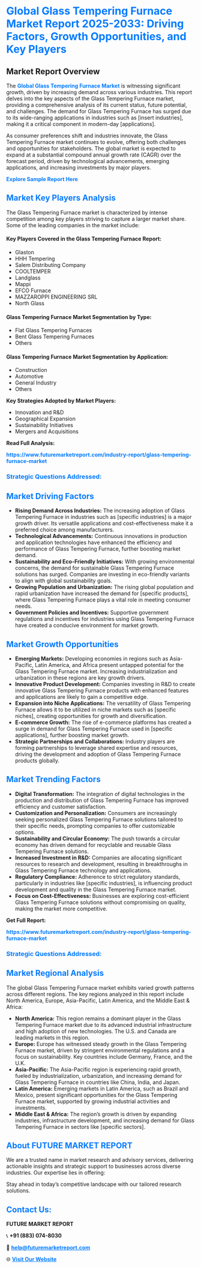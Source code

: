 <h1 style="color: #007BFF;">Global Glass Tempering Furnace Market Report 2025-2033: Driving Factors, Growth Opportunities, and Key Players</h1>

<section id="overview">
<h2>Market Report Overview</h2>
<p>The <a href="https://www.futuremarketreport.com/industry-report/glass-tempering-furnace-market" style="color: #007BFF; text-decoration: none;"><strong>Global Glass Tempering Furnace Market</strong></a> is witnessing significant growth, driven by increasing demand across various industries. This report delves into the key aspects of the Glass Tempering Furnace market, providing a comprehensive analysis of its current status, future potential, and challenges. The demand for Glass Tempering Furnace has surged due to its wide-ranging applications in industries such as [insert industries], making it a critical component in modern-day [applications].</p>
<p>As consumer preferences shift and industries innovate, the Glass Tempering Furnace market continues to evolve, offering both challenges and opportunities for stakeholders. The global market is expected to expand at a substantial compound annual growth rate (CAGR) over the forecast period, driven by technological advancements, emerging applications, and increasing investments by major players.</p>
</section>

<section id="overview">
<p><a href="https://www.futuremarketreport.com/request-sample/reportId=42719" style="color: #007BFF; text-decoration: none;"><strong>Explore Sample Report Here</strong></a></p>
</section>

<section id="key-players">
<h2 style="color: #007BFF;">Market Key Players Analysis</h2>
<p>The Glass Tempering Furnace market is characterized by intense competition among key players striving to capture a larger market share. Some of the leading companies in the market include:</p>
<h4>Key Players Covered in the Glass Tempering Furnace Report:</h4>
<ul><li>Glaston</li><li>HHH Tempering</li><li>Salem Distributing Company</li><li>COOLTEMPER</li><li>Landglass</li><li>Mappi</li><li>EFCO Furnace</li><li>MAZZAROPPI ENGINEERING SRL</li><li>North Glass</li></ul>
<h4>Glass Tempering Furnace Market Segmentation by Type:</h4>
<ul><li>Flat Glass Tempering Furnaces</li><li>Bent Glass Tempering Furnaces</li><li>Others</li></ul>

<h4>Glass Tempering Furnace Market Segmentation by Application:</h4>
<ul><li>Construction</li><li>Automotive</li><li>General Industry</li><li>Others</li></ul>
<p><strong>Key Strategies Adopted by Market Players:</strong></p>
<ul>
<li>Innovation and R&D</li>
<li>Geographical Expansion</li>
<li>Sustainability Initiatives</li>
<li>Mergers and Acquisitions</li>
</ul>
</section>

<section>
<p><strong>Read Full Analysis: </strong></p><a href="https://www.futuremarketreport.com/industry-report/glass-tempering-furnace-market" style="color: #007BFF; text-decoration: none;"><strong>https://www.futuremarketreport.com/industry-report/glass-tempering-furnace-market</strong></a>
<h3 style="color: #007BFF;">Strategic Questions Addressed:</h3>
</section>

<section id="driving-factors">
<h2 style="color: #007BFF;">Market Driving Factors</h2>
<ul>
<li><strong>Rising Demand Across Industries:</strong> The increasing adoption of Glass Tempering Furnace in industries such as [specific industries] is a major growth driver. Its versatile applications and cost-effectiveness make it a preferred choice among manufacturers.</li>
<li><strong>Technological Advancements:</strong> Continuous innovations in production and application technologies have enhanced the efficiency and performance of Glass Tempering Furnace, further boosting market demand.</li>
<li><strong>Sustainability and Eco-Friendly Initiatives:</strong> With growing environmental concerns, the demand for sustainable Glass Tempering Furnace solutions has surged. Companies are investing in eco-friendly variants to align with global sustainability goals.</li>
<li><strong>Growing Population and Urbanization:</strong> The rising global population and rapid urbanization have increased the demand for [specific products], where Glass Tempering Furnace plays a vital role in meeting consumer needs.</li>
<li><strong>Government Policies and Incentives:</strong> Supportive government regulations and incentives for industries using Glass Tempering Furnace have created a conducive environment for market growth.</li>
</ul>
</section>

<section id="growth-opportunities">
<h2 style="color: #007BFF;">Market Growth Opportunities</h2>
<ul>
<li><strong>Emerging Markets:</strong> Developing economies in regions such as Asia-Pacific, Latin America, and Africa present untapped potential for the Glass Tempering Furnace market. Increasing industrialization and urbanization in these regions are key growth drivers.</li>
<li><strong>Innovative Product Development:</strong> Companies investing in R&D to create innovative Glass Tempering Furnace products with enhanced features and applications are likely to gain a competitive edge.</li>
<li><strong>Expansion into Niche Applications:</strong> The versatility of Glass Tempering Furnace allows it to be utilized in niche markets such as [specific niches], creating opportunities for growth and diversification.</li>
<li><strong>E-commerce Growth:</strong> The rise of e-commerce platforms has created a surge in demand for Glass Tempering Furnace used in [specific applications], further boosting market growth.</li>
<li><strong>Strategic Partnerships and Collaborations:</strong> Industry players are forming partnerships to leverage shared expertise and resources, driving the development and adoption of Glass Tempering Furnace products globally.</li>
</ul>
</section>

<section id="trending-factors">
<h2 style="color: #007BFF;">Market Trending Factors</h2>
<ul>
<li><strong>Digital Transformation:</strong> The integration of digital technologies in the production and distribution of Glass Tempering Furnace has improved efficiency and customer satisfaction.</li>
<li><strong>Customization and Personalization:</strong> Consumers are increasingly seeking personalized Glass Tempering Furnace solutions tailored to their specific needs, prompting companies to offer customizable options.</li>
<li><strong>Sustainability and Circular Economy:</strong> The push towards a circular economy has driven demand for recyclable and reusable Glass Tempering Furnace solutions.</li>
<li><strong>Increased Investment in R&D:</strong> Companies are allocating significant resources to research and development, resulting in breakthroughs in Glass Tempering Furnace technology and applications.</li>
<li><strong>Regulatory Compliance:</strong> Adherence to strict regulatory standards, particularly in industries like [specific industries], is influencing product development and quality in the Glass Tempering Furnace market.</li>
<li><strong>Focus on Cost-Effectiveness:</strong> Businesses are exploring cost-efficient Glass Tempering Furnace solutions without compromising on quality, making the market more competitive.</li>
</ul>
</section>

<section>
<p><strong>Get Full Report: </strong></p><a href="https://www.futuremarketreport.com/industry-report/glass-tempering-furnace-market" style="color: #007BFF; text-decoration: none;"><strong>https://www.futuremarketreport.com/industry-report/glass-tempering-furnace-market</strong></a>
<h3 style="color: #007BFF;">Strategic Questions Addressed:</h3>
</section>


<section id="regional-analysis">
<h2 style="color: #007BFF;">Market Regional Analysis</h2>
<p>The global Glass Tempering Furnace market exhibits varied growth patterns across different regions. The key regions analyzed in this report include North America, Europe, Asia-Pacific, Latin America, and the Middle East & Africa:</p>
<ul>
<li><strong>North America:</strong> This region remains a dominant player in the Glass Tempering Furnace market due to its advanced industrial infrastructure and high adoption of new technologies. The U.S. and Canada are leading markets in this region.</li>
<li><strong>Europe:</strong> Europe has witnessed steady growth in the Glass Tempering Furnace market, driven by stringent environmental regulations and a focus on sustainability. Key countries include Germany, France, and the U.K.</li>
<li><strong>Asia-Pacific:</strong> The Asia-Pacific region is experiencing rapid growth, fueled by industrialization, urbanization, and increasing demand for Glass Tempering Furnace in countries like China, India, and Japan.</li>
<li><strong>Latin America:</strong> Emerging markets in Latin America, such as Brazil and Mexico, present significant opportunities for the Glass Tempering Furnace market, supported by growing industrial activities and investments.</li>
<li><strong>Middle East & Africa:</strong> The region’s growth is driven by expanding industries, infrastructure development, and increasing demand for Glass Tempering Furnace in sectors like [specific sectors].</li>
</ul>
</section>

<footer>
<h2 style="color: #007BFF;">About FUTURE MARKET REPORT</h2>
<p>We are a trusted name in market research and advisory services, delivering actionable insights and strategic support to businesses across diverse industries. Our expertise lies in offering:</p>

<p>Stay ahead in today’s competitive landscape with our tailored research solutions.</p>

<h2 style="color: #007BFF;">Contact Us:</h2>
<p><strong>FUTURE MARKET REPORT</strong></p>
<p>📞 <strong>+91 (883) 074-8030</strong></p>
<p>📧 <strong><a href="mailto:help@futuremarketreport.com" style="color: #007BFF;">help@futuremarketreport.com</a></strong></p>
<p>🌐 <strong><a href="https://www.futuremarketreport.com/" style="color: #007BFF;">Visit Our Website</a></strong></p>
</footer>